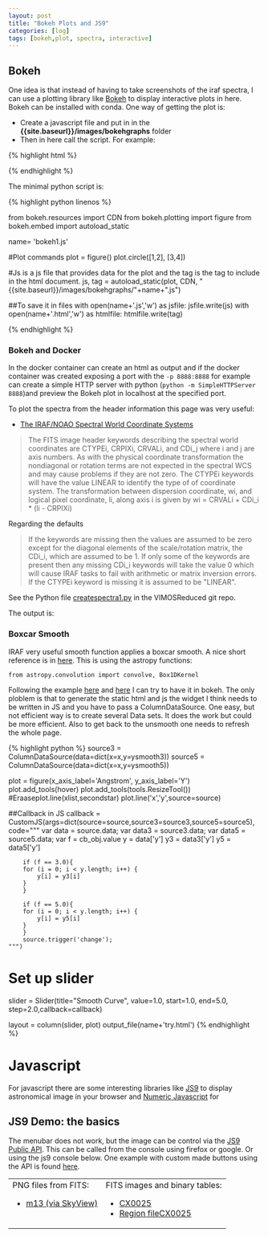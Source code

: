 ```yaml
---
layout: post
title: "Bokeh Plots and JS9"
categories: [log]
tags: [bokeh,plot, spectra, interactive]
---
```


## Bokeh

One idea is that instead of having to take screenshots of the iraf spectra, I can use a plotting library like [Bokeh](http://bokeh.pydata.org/en/latest/) to display interactive plots in here. Bokeh can be installed with conda. One way of getting the plot is:

* Create a javascript file and put in in the **{{site.baseurl}}/images/bokehgraphs** folder
* Then in here call the script. For example:

{% highlight html %}
<script
    src="{{site.baseurl}}/images/bokehgraphs/bokeh1.js"
    id="deab7ab7-b894-4eb4-81be-488c6d136d17"
    data-bokeh-model-id="5dcc4051-f29b-439a-8c65-43090c7bab7c"
    data-bokeh-doc-id="d572a467-6563-4a98-859c-4e5242fa207f"
></script>
{% endhighlight %}


The minimal python script is:

{% highlight python linenos %}

from bokeh.resources import CDN
from bokeh.plotting import figure
from bokeh.embed import autoload_static

name= 'bokeh1.js'

#Plot commands
plot = figure()
plot.circle([1,2], [3,4])

#Js is a js file that provides data for the plot and the tag is the tag to include in the html document.
js, tag = autoload_static(plot, CDN, "{{site.baseurl}}/images/bokehgraphs/"+name+".js")

##To save it in files
with open(name+'.js','w') as jsfile:
	jsfile.write(js)
with open(name+'.html','w') as htmlfile:
	htmlfile.write(tag)

{% endhighlight %}


### Bokeh and Docker

In the docker container can create an html as output and if the docker container was created exposing a port with the `-p 8888:8888` for example can create a simple HTTP server with python (`python -m SimpleHTTPServer 8888`)and preview the Bokeh plot in localhost at the specified port.  


To plot the spectra from the header information this page was very useful:

* [The IRAF/NOAO Spectral World Coordinate Systems](http://stsdas.stsci.edu/cgi-bin/gethelp.cgi?specwcs)

> The FITS image header keywords describing the spectral world coordinates are CTYPEi, CRPIXi, CRVALi, and CDi_j where i and j are axis numbers. As with the physical coordinate transformation the nondiagonal or rotation terms are not expected in the spectral WCS and may cause problems if they are not zero. The CTYPEi keywords will have the value LINEAR to identify the type of of coordinate system. The transformation between dispersion coordinate, wi, and logical pixel coordinate, li, along axis i is given by  wi = CRVALi + CDi_i * (li - CRPIXi)

Regarding the defaults

> If the keywords are missing then the values are assumed to be zero except for the diagonal elements of the scale/rotation matrix, the CDi_i, which are assumed to be 1. If only some of the keywords are present then any missing CDi_i keywords will take the value 0 which will cause IRAF tasks to fail with arithmetic or matrix inversion errors. If the CTYPEi keyword is missing it is assumed to be "LINEAR".


See the Python file [createspectra1.py](https://github.com/manuelmarcano22/VIMOSReduced/blob/master/cx0025/createspectra1.py) in the VIMOSReduced git repo. 


The output is:

<script
    src="{{site.baseurl}}/images/bokehgraphs/spectraap2cx25.js"
    id="f7e81da9-3760-4cb2-a8bb-2a33f908d8c3"
    data-bokeh-model-id="60f28dc8-0f87-48c3-9143-a19cac57a213"
    data-bokeh-doc-id="4db13c27-df1f-4859-b48e-332b7b666604"
></script>



### Boxcar Smooth

IRAF very useful smooth function applies a boxcar smooth. A nice short reference is in [here](http://joseph-long.com/writing/AstroPy-boxcar/). This is using the astropy functions:

`from astropy.convolution import convolve, Box1DKernel`

Following the example [here](https://demo.bokehplots.com/apps/sliders) and [here](https://github.com/bokeh/bokeh/blob/master/examples/app/sliders.py) I can try to have it in bokeh. The only ploblem is that to generate the static html and js the widget I think needs to be written in JS and you have to pass a ColumnDataSource. One easy, but not efficient way is to create several Data sets. It does the work but could be more efficient. Also to get back to the unsmooth one needs to refresh the whole page.  

{% highlight python %}
source3 = ColumnDataSource(data=dict(x=x,y=ysmooth3))
source5 = ColumnDataSource(data=dict(x=x,y=ysmooth5))

plot = figure(x_axis_label='Angstrom', y_axis_label='Y')
plot.add_tools(hover)
plot.add_tools(tools.ResizeTool())
#Eraaseplot.line(xlist,secondstar)
plot.line('x','y',source=source)

##Callback in JS
callback = CustomJS(args=dict(source=source,source3=source3,source5=source5), code="""
        var data = source.data;
        var data3 = source3.data;
        var data5 = source5.data;
        var f = cb_obj.value
        y = data['y']
        y3 = data3['y']
        y5 = data5['y']
        
        if (f == 3.0){
        for (i = 0; i < y.length; i++) {
            y[i] = y3[i]
        }
        }
        
        if (f == 5.0){
        for (i = 0; i < y.length; i++) {
            y[i] = y5[i]
        }
        }
        source.trigger('change');
    """)


# Set up slider
slider = Slider(title="Smooth Curve", value=1.0, start=1.0, end=5.0, step=2.0,callback=callback)

layout = column(slider, plot)
output_file(name+'try.html')
{% endhighlight %}



# Javascript 

For javascript there are some interesting libraries like [JS9](http://js9.si.edu/) to display astronomical image in your browser and [Numeric Javascript](http://www.numericjs.com/) for 


## JS9 Demo: the basics

The menubar does not work, but the image can be control via the [JS9 Public API](http://js9.si.edu/js9/help/publicapi.html). This can be called from the console using firefox or google. Or using the js9 console below. One example with custom made buttons using the API is found [here](http://js9.si.edu/js9/js9bespoke.html).


<table cellspacing="15">
<tr valign="top">
<td>
PNG files from FITS:
<ul>
<li> <a href='javascript:JS9.Load("{{site.baseurl}}/images/png/m13.png", {scale:"linear", colormap:"sls"});'>m13 (via SkyView)</a>
</ul>
</td>
<td>
FITS images and binary tables:
<ul>
<li> <a href='javascript:JS9.Load("{{site.baseurl}}/images/fits/cx25.fits", {scale:"linear"});'>CX0025</a>
<li> <a href='javascript:JS9.LoadRegions("{{site.baseurl}}/images/regions/cx25.reg");'>Region fileCX0025</a>
</ul>
</td>
</tr>
</table>
<!--<div class="JS9Menubar"></div>-->
<!--<div class="JS9"></div>-->
<!--<div class="JS9Colorbar"></div>-->
<div class="JS9" id="myJS9" ></div>
<!--data-width="300px" data-height="300px"></div>-->
<div class="JS9Console" id="myJS9Console" ></div>
